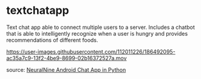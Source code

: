# textchatapp

Text chat app able to connect multiple users to a server. Includes a chatbot that is able to intelligently recognize when a user is hungry and provides recommendations of different foods. 

https://user-images.githubusercontent.com/112011226/186492095-ac35a7c9-13f2-4be9-8699-02b16372527a.mov

source: [NeuralNine Android Chat App in Python](https://www.youtube.com/watch?v=pGolbRsvgnA)

